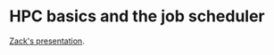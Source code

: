 

# HPC basics and the job scheduler

[Zack's presentation](https://vanandelinstitute-my.sharepoint.com/:p:/g/personal/daisy_fu_vai_org/EUZY3hbLfjRApMOw6UxJhn4BPyeiZSdyZBHjuDqzQ37QeQ?e=hGbedX).

